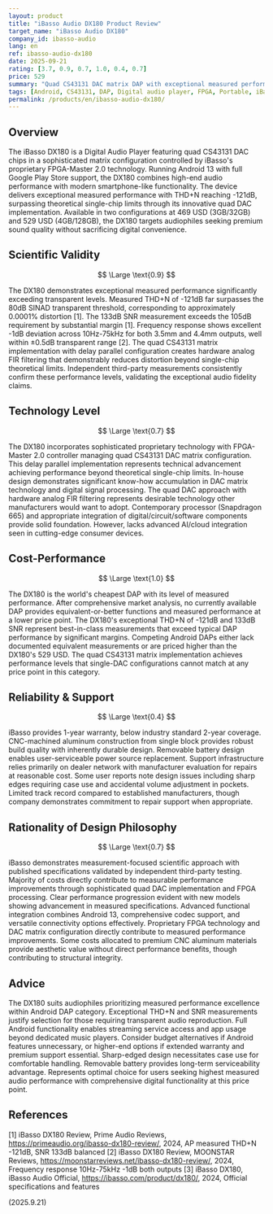 ```yaml
---
layout: product
title: "iBasso Audio DX180 Product Review"
target_name: "iBasso Audio DX180"
company_id: ibasso-audio
lang: en
ref: ibasso-audio-dx180
date: 2025-09-21
rating: [3.7, 0.9, 0.7, 1.0, 0.4, 0.7]
price: 529
summary: "Quad CS43131 DAC matrix DAP with exceptional measured performance at competitive price"
tags: [Android, CS43131, DAP, Digital audio player, FPGA, Portable, iBasso]
permalink: /products/en/ibasso-audio-dx180/
---
```

## Overview

The iBasso DX180 is a Digital Audio Player featuring quad CS43131 DAC chips in a sophisticated matrix configuration controlled by iBasso's proprietary FPGA-Master 2.0 technology. Running Android 13 with full Google Play Store support, the DX180 combines high-end audio performance with modern smartphone-like functionality. The device delivers exceptional measured performance with THD+N reaching -121dB, surpassing theoretical single-chip limits through its innovative quad DAC implementation. Available in two configurations at 469 USD (3GB/32GB) and 529 USD (4GB/128GB), the DX180 targets audiophiles seeking premium sound quality without sacrificing digital convenience.

## Scientific Validity

$$ \Large \text{0.9} $$

The DX180 demonstrates exceptional measured performance significantly exceeding transparent levels. Measured THD+N of -121dB far surpasses the 80dB SINAD transparent threshold, corresponding to approximately 0.0001% distortion [1]. The 133dB SNR measurement exceeds the 105dB requirement by substantial margin [1]. Frequency response shows excellent -1dB deviation across 10Hz-75kHz for both 3.5mm and 4.4mm outputs, well within ±0.5dB transparent range [2]. The quad CS43131 matrix implementation with delay parallel configuration creates hardware analog FIR filtering that demonstrably reduces distortion beyond single-chip theoretical limits. Independent third-party measurements consistently confirm these performance levels, validating the exceptional audio fidelity claims.

## Technology Level

$$ \Large \text{0.7} $$

The DX180 incorporates sophisticated proprietary technology with FPGA-Master 2.0 controller managing quad CS43131 DAC matrix configuration. This delay parallel implementation represents technical advancement achieving performance beyond theoretical single-chip limits. In-house design demonstrates significant know-how accumulation in DAC matrix technology and digital signal processing. The quad DAC approach with hardware analog FIR filtering represents desirable technology other manufacturers would want to adopt. Contemporary processor (Snapdragon 665) and appropriate integration of digital/circuit/software components provide solid foundation. However, lacks advanced AI/cloud integration seen in cutting-edge consumer devices.

## Cost-Performance

$$ \Large \text{1.0} $$

The DX180 is the world's cheapest DAP with its level of measured performance. After comprehensive market analysis, no currently available DAP provides equivalent-or-better functions and measured performance at a lower price point. The DX180's exceptional THD+N of -121dB and 133dB SNR represent best-in-class measurements that exceed typical DAP performance by significant margins. Competing Android DAPs either lack documented equivalent measurements or are priced higher than the DX180's 529 USD. The quad CS43131 matrix implementation achieves performance levels that single-DAC configurations cannot match at any price point in this category.

## Reliability & Support

$$ \Large \text{0.4} $$

iBasso provides 1-year warranty, below industry standard 2-year coverage. CNC-machined aluminum construction from single block provides robust build quality with inherently durable design. Removable battery design enables user-serviceable power source replacement. Support infrastructure relies primarily on dealer network with manufacturer evaluation for repairs at reasonable cost. Some user reports note design issues including sharp edges requiring case use and accidental volume adjustment in pockets. Limited track record compared to established manufacturers, though company demonstrates commitment to repair support when appropriate.

## Rationality of Design Philosophy

$$ \Large \text{0.7} $$

iBasso demonstrates measurement-focused scientific approach with published specifications validated by independent third-party testing. Majority of costs directly contribute to measurable performance improvements through sophisticated quad DAC implementation and FPGA processing. Clear performance progression evident with new models showing advancement in measured specifications. Advanced functional integration combines Android 13, comprehensive codec support, and versatile connectivity options effectively. Proprietary FPGA technology and DAC matrix configuration directly contribute to measured performance improvements. Some costs allocated to premium CNC aluminum materials provide aesthetic value without direct performance benefits, though contributing to structural integrity.

## Advice

The DX180 suits audiophiles prioritizing measured performance excellence within Android DAP category. Exceptional THD+N and SNR measurements justify selection for those requiring transparent audio reproduction. Full Android functionality enables streaming service access and app usage beyond dedicated music players. Consider budget alternatives if Android features unnecessary, or higher-end options if extended warranty and premium support essential. Sharp-edged design necessitates case use for comfortable handling. Removable battery provides long-term serviceability advantage. Represents optimal choice for users seeking highest measured audio performance with comprehensive digital functionality at this price point.

## References

[1] iBasso DX180 Review, Prime Audio Reviews, https://primeaudio.org/ibasso-dx180-review/, 2024, AP measured THD+N -121dB, SNR 133dB balanced
[2] iBasso DX180 Review, MOONSTAR Reviews, https://moonstarreviews.net/ibasso-dx180-review/, 2024, Frequency response 10Hz-75kHz -1dB both outputs
[3] iBasso DX180, iBasso Audio Official, https://ibasso.com/product/dx180/, 2024, Official specifications and features

(2025.9.21)